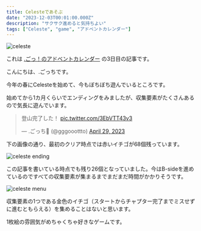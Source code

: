 ```yaml
---
title: Celesteであそぶ
date: "2023-12-03T00:01:00.000Z"
description: "サクサク進めると気持ちよい"
tags: ["Celeste", "game", "アドベントカレンダー"]
---
```


![celeste](/blog/assets/images/posts/20231203-playing-Celeste/celeste.jpg)

これは [.ごっ！のアドベントカレンダー](https://adventar.org/calendars/9122) の3日目の記事です。

こんにちは、.ごっちです。

今年の春にCelesteを始めて、今もぼちぼち遊んでいるところです。

始めてから1カ月くらいでエンディングをみましたが、収集要素がたくさんあるので気長に遊んでいます。

<blockquote class="twitter-tweet"><p lang="ja" dir="ltr">登山完了した！ <a href="https://t.co/3EbVTT43v3">pic.twitter.com/3EbVTT43v3</a></p>&mdash; .ごっち📝 (@gggooottto) <a href="https://twitter.com/gggooottto/status/1652208683764547586?ref_src=twsrc%5Etfw">April 29, 2023</a></blockquote>

下の画像の通り、最初のクリア時点では赤いイチゴが68個残っています。

![celeste ending](/blog/assets/images/posts/20231203-playing-Celeste/ending.jpg)

この記事を書いている時点でも残り26個となっていました。今はB-sideを進めているのですべての収集要素が集まるまでまだまだ時間がかかりそうです。

![celeste menu](/blog/assets/images/posts/20231203-playing-Celeste/menu.jpg)

収集要素の1つである金色のイチゴ（スタートからチャプター完了までミスせずに進むともらえる）を集めることはないと思います。

1枚絵の雰囲気がめちゃくちゃ好きなゲームです。
